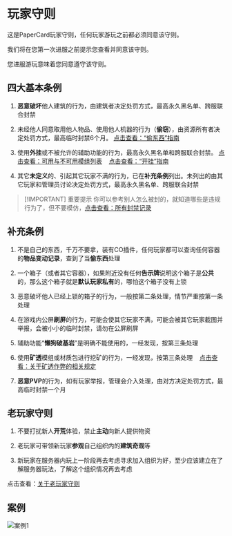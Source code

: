 # 玩家守则

这是PaperCard玩家守则，任何玩家游玩之前都必须同意该守则。

我们将在您第一次进服之前提示您查看并同意该守则。

您进服游玩意味着您同意遵守该守则。

## 四大基本条例

1. **恶意破坏**他人建筑的行为，由建筑者决定处罚方式，最高永久黑名单、跨服联合封禁

2. 未经他人同意取用他人物品、使用他人机器的行为（**偷窃**），由资源所有者决定处罚方式，最高临时封禁6个月。
[点击查看：“偷东西”指南](./steal)

3. 使用**外挂**或不被允许的辅助功能的行为，最高永久黑名单和跨服联合封禁。
[点击查看：可用与不可用模组列表](./mods)&nbsp;&nbsp;&nbsp;&nbsp;[点击查看：“开挂”指南](./cheat)

4. 其它**未定义**的、引起其它玩家不满的行为，已在**补充条例**列出。未列出的由其它玩家和管理员讨论决定处罚方式，最高永久黑名单、跨服联合封禁

> [!IMPORTANT] 重要提示
> 你可以参考别人怎么被封的，就知道哪些是违规行为了，但不要模仿，[点击查看：所有封禁记录](https://paper-card.cn/ban)

## 补充条例

1. 不是自己的东西，千万不要拿，装有CO插件，任何玩家都可以查询任何容器的**物品变动记录**，查到了当**偷东西**处理

2. 一个箱子（或者其它容器），如果附近没有任何**告示牌**说明这个箱子是**公共**的，那么这个箱子就是**默认玩家私有**的，哪怕这个箱子没有上锁

3. 恶意破坏他人已经上锁的箱子的行为，一般按第二条处理，情节严重按第一条处理

4. 在游戏内公屏**刷屏**的行为，可能会使其它玩家不满，可能会被其它玩家截图并举报，会被小小的临时封禁，请勿在公屏刷屏

5. 辅助功能“**懒狗破基岩**”是明确不能使用的，一经发现，按第三条处理

6. 使用**矿透**模组或材质包进行挖矿的行为，一经发现，按第三条处理&nbsp;&nbsp;&nbsp;&nbsp;[点击查看：关于矿透作弊的相关规定](./xray)

7. **恶意PVP**的行为，如有玩家举报，管理会介入处理，由对方决定处罚方式，最高临时封禁一个月

## 老玩家守则

1. 不要打扰新人**开荒**体验，禁止**主动**向新人提供物资

2. 老玩家可带领新玩家**参观**自己组织内的**建筑奇观**等

3. 新玩家在服务器内玩上一阶段再去考虑寻求加入组织为好，至少应该建立在了解服务器玩法，了解这个组织情况再去考虑


点击查看：[关于老玩家守则](/notes/old-player)

## 案例

![案例1](./rules.webp)